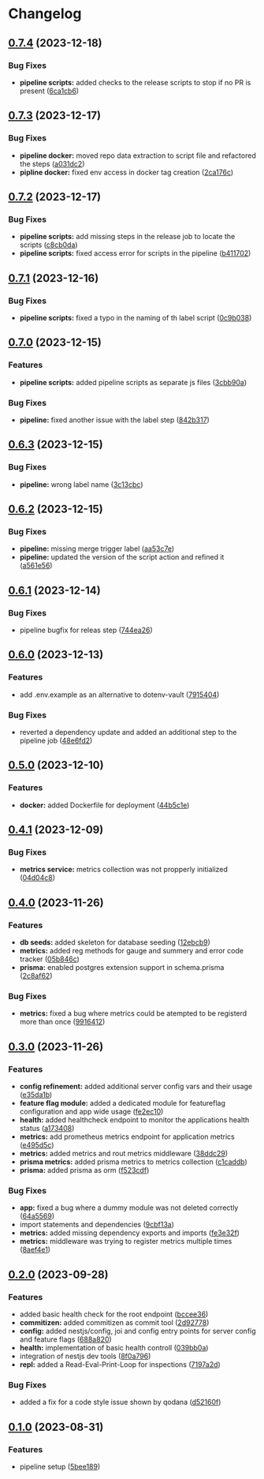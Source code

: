 # Changelog

## [0.7.4](https://github.com/noctua84/NestJS-Sandbox/compare/v0.7.3...v0.7.4) (2023-12-18)


### Bug Fixes

* **pipeline scripts:** added checks to the release scripts to stop if no PR is present ([6ca1cb6](https://github.com/noctua84/NestJS-Sandbox/commit/6ca1cb6572028ee9bd123a68a4d54266727bcb53))

## [0.7.3](https://github.com/noctua84/NestJS-Sandbox/compare/v0.7.2...v0.7.3) (2023-12-17)


### Bug Fixes

* **pipeline docker:** moved repo data extraction to script file and refactored the steps ([a031dc2](https://github.com/noctua84/NestJS-Sandbox/commit/a031dc2852d91b6d8c27c18b81d07efaf853f5c7))
* **pipline docker:** fixed env access in docker tag creation ([2ca176c](https://github.com/noctua84/NestJS-Sandbox/commit/2ca176c12e0bf89a169eed36a02ac0e5668d77b9))

## [0.7.2](https://github.com/noctua84/NestJS-Sandbox/compare/v0.7.1...v0.7.2) (2023-12-17)


### Bug Fixes

* **pipeline scripts:** add missing steps in the release job to locate the scripts ([c8cb0da](https://github.com/noctua84/NestJS-Sandbox/commit/c8cb0dafbb0b7c9526c70655d0e774eb069ea804))
* **pipeline scripts:** fixed access error for scripts in the pipeline ([b411702](https://github.com/noctua84/NestJS-Sandbox/commit/b4117028bce74cf46bdfd4fb9be54a9adccc1ee4))

## [0.7.1](https://github.com/noctua84/NestJS-Sandbox/compare/v0.7.0...v0.7.1) (2023-12-16)


### Bug Fixes

* **pipeline scripts:** fixed a typo in the naming of th label script ([0c9b038](https://github.com/noctua84/NestJS-Sandbox/commit/0c9b0383d68e4d062fbbbed4643e5728e88bbd83))

## [0.7.0](https://github.com/noctua84/NestJS-Sandbox/compare/v0.6.3...v0.7.0) (2023-12-15)


### Features

* **pipeline scripts:** added pipeline scripts as separate js files ([3cbb90a](https://github.com/noctua84/NestJS-Sandbox/commit/3cbb90a7792b8d6f4107c89f5492742679da5c85))


### Bug Fixes

* **pipeline:** fixed another issue with the label step ([842b317](https://github.com/noctua84/NestJS-Sandbox/commit/842b317210c569890a6428fa91f5bdb3f5ffb98b))

## [0.6.3](https://github.com/noctua84/NestJS-Sandbox/compare/v0.6.2...v0.6.3) (2023-12-15)


### Bug Fixes

* **pipeline:** wrong label name ([3c13cbc](https://github.com/noctua84/NestJS-Sandbox/commit/3c13cbcd73bb88f7eb98d8954311acffca31a034))

## [0.6.2](https://github.com/noctua84/NestJS-Sandbox/compare/v0.6.1...v0.6.2) (2023-12-15)


### Bug Fixes

* **pipeline:** missing merge trigger label ([aa53c7e](https://github.com/noctua84/NestJS-Sandbox/commit/aa53c7eb880f0477df186a838417beab4b0fc5ee))
* **pipeline:** updated the version of the script action and refined it ([a561e56](https://github.com/noctua84/NestJS-Sandbox/commit/a561e5641677d9fa497558dea4c274389107c879))

## [0.6.1](https://github.com/noctua84/NestJS-Sandbox/compare/v0.6.0...v0.6.1) (2023-12-14)


### Bug Fixes

* pipeline bugfix for releas step ([744ea26](https://github.com/noctua84/NestJS-Sandbox/commit/744ea26b48ab970a2289165e286dd8c0539cbb95))

## [0.6.0](https://github.com/noctua84/NestJS-Sandbox/compare/v0.5.0...v0.6.0) (2023-12-13)


### Features

* add .env.example as an alternative to dotenv-vault ([7915404](https://github.com/noctua84/NestJS-Sandbox/commit/791540449a9469388a1be84840fb64f2c775f7d2))


### Bug Fixes

* reverted a dependency update and added an additional step to the pipeline job ([48e6fd2](https://github.com/noctua84/NestJS-Sandbox/commit/48e6fd25206dfe7896ac756b50c5ff8d2a1023b9))

## [0.5.0](https://github.com/noctua84/NestJS-Sandbox/compare/v0.4.1...v0.5.0) (2023-12-10)


### Features

* **docker:** added Dockerfile for deployment ([44b5c1e](https://github.com/noctua84/NestJS-Sandbox/commit/44b5c1e5a3f457ee10b2110ee5393539b042dce3))

## [0.4.1](https://github.com/noctua84/NestJS-Sandbox/compare/v0.4.0...v0.4.1) (2023-12-09)


### Bug Fixes

* **metrics service:** metrics collection was not propperly initialized ([04d04c8](https://github.com/noctua84/NestJS-Sandbox/commit/04d04c853ac878f040eca73dbc552f0b3bdc2ddd))

## [0.4.0](https://github.com/noctua84/NestJS-Sandbox/compare/v0.3.0...v0.4.0) (2023-11-26)


### Features

* **db seeds:** added skeleton for database seeding ([12ebcb9](https://github.com/noctua84/NestJS-Sandbox/commit/12ebcb93c04123fd5907864b127598802053d359))
* **metrics:** added reg methods for gauge and summery and error code tracker ([05b846c](https://github.com/noctua84/NestJS-Sandbox/commit/05b846c26184176c6a2dc0af71ec904691f4319a))
* **prisma:** enabled postgres extension support in schema.prisma ([2c8af62](https://github.com/noctua84/NestJS-Sandbox/commit/2c8af6231fed409726b34fc30cf733957bb683b8))


### Bug Fixes

* **metrics:** fixed a bug where metrics could be atempted to be registerd more than once ([9916412](https://github.com/noctua84/NestJS-Sandbox/commit/9916412b415cde2c24f5b06f6b7ce20f9d36d153))

## [0.3.0](https://github.com/noctua84/NestJS-Sandbox/compare/v0.2.0...v0.3.0) (2023-11-26)


### Features

* **config refinement:** added additional server config vars and their usage ([e35da1b](https://github.com/noctua84/NestJS-Sandbox/commit/e35da1bceda213fcbe548858205fcc2c88c32fdb))
* **feature flag module:** added a dedicated module for featureflag configuration and app wide usage ([fe2ec10](https://github.com/noctua84/NestJS-Sandbox/commit/fe2ec10037dd1fc11b202fa37b80e41c5cc2b48c))
* **health:** added healthcheck endpoint to monitor the applications health status ([a173408](https://github.com/noctua84/NestJS-Sandbox/commit/a1734085c4c7dcdc36749313412a9a827697df0e))
* **metrics:** add prometheus metrics endpoint for application metrics ([e495d5c](https://github.com/noctua84/NestJS-Sandbox/commit/e495d5cf8c0f79242d78d84c5a51cb47be39d1ef))
* **metrics:** added metrics and rout metrics middleware ([38ddc29](https://github.com/noctua84/NestJS-Sandbox/commit/38ddc299a55382ed348d3e9c2ca15ffa6e7ad000))
* **prisma metrics:** added prisma metrics to metrics collection ([c1caddb](https://github.com/noctua84/NestJS-Sandbox/commit/c1caddbb3a7a7e360697c0a4dfd53ffe1c40c412))
* **prisma:** added prisma as orm ([f523cdf](https://github.com/noctua84/NestJS-Sandbox/commit/f523cdf0f701ebf2cb0d12ba4d257978faded307))


### Bug Fixes

* **app:** fixed a bug where a dummy module was not deleted correctly ([64a5569](https://github.com/noctua84/NestJS-Sandbox/commit/64a556970f9f93c01019a84aaece841f7b1cfb53))
* import statements and dependencies ([9cbf13a](https://github.com/noctua84/NestJS-Sandbox/commit/9cbf13a3b1ed8ec9ea5e983090b92c7b4196a3df))
* **metrics:** added missing dependency exports and imports ([fe3e32f](https://github.com/noctua84/NestJS-Sandbox/commit/fe3e32f376b9ae898e8859d298b86a244252568d))
* **metrics:** middleware was trying to register metrics multiple times ([8aef4e1](https://github.com/noctua84/NestJS-Sandbox/commit/8aef4e18127aa6d6f3660b480a0a29a9c7c33a06))

## [0.2.0](https://github.com/noctua84/NestJS-Sandbox/compare/v0.1.0...v0.2.0) (2023-09-28)


### Features

* added basic health check for the  root endpoint ([bccee36](https://github.com/noctua84/NestJS-Sandbox/commit/bccee360a992fb18e7137e0441e83b16666b988d))
* **commitizen:** added commitizen as commit tool ([2d92778](https://github.com/noctua84/NestJS-Sandbox/commit/2d92778089006f19bd6bddca34043df33d7a0f1e))
* **config:** added nestjs/config, joi and config entry points for server config and feature flags ([688a820](https://github.com/noctua84/NestJS-Sandbox/commit/688a82077d82079bb98c0fe326c138f2036456ab))
* **health:** implementation of basic health controll ([039bb0a](https://github.com/noctua84/NestJS-Sandbox/commit/039bb0a694a2fb2fb9a8d57f09776de49423f10c))
* integration of nestjs dev tools ([8f0a796](https://github.com/noctua84/NestJS-Sandbox/commit/8f0a79622cd512ecce2ec2c64a244520637957d0))
* **repl:** added a Read-Eval-Print-Loop for inspections ([7197a2d](https://github.com/noctua84/NestJS-Sandbox/commit/7197a2dbe529bb6e77f25bf0c23c0341c0705f6c))


### Bug Fixes

* added a fix for a code style issue shown by qodana ([d52160f](https://github.com/noctua84/NestJS-Sandbox/commit/d52160f63b2b2fa733065897a1fae74fe2b7284a))

## [0.1.0](https://github.com/noctua84/NestJS-Sandbox/compare/v0.0.1...v0.1.0) (2023-08-31)


### Features

* pipeline setup ([5bee189](https://github.com/noctua84/NestJS-Sandbox/commit/5bee189e402be6ee834546d8baba6f488e85a9c8))
